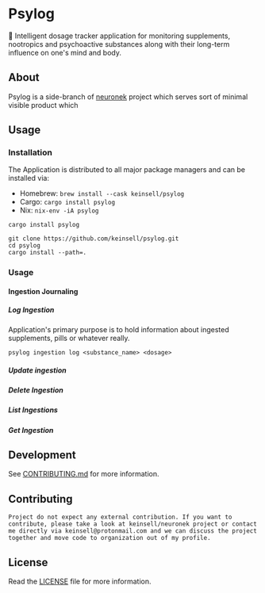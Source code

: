 # Psylog

🧬 Intelligent dosage tracker application for monitoring supplements, nootropics and psychoactive substances along with
their long-term influence on one's mind and body.

## About

Psylog is a side-branch of [neuronek](https://github.com/keinsell/neuronek) project which serves sort of minimal visible
product which

## Usage

### Installation

The Application is distributed to all major package managers and can be installed via:

- Homebrew: `brew install --cask keinsell/psylog`
- Cargo: `cargo install psylog`
- Nix: `nix-env -iA psylog`

```
cargo install psylog
```

```
git clone https://github.com/keinsell/psylog.git
cd psylog
cargo install --path=.
```

### Usage

#### Ingestion Journaling

##### Log Ingestion

Application's primary purpose is to hold information about ingested supplements, pills or whatever really.

```
psylog ingestion log <substance_name> <dosage>
```

##### Update ingestion

##### Delete Ingestion

##### List Ingestions

##### Get Ingestion

## Development

See [CONTRIBUTING.md](CONTRIBUTING.md) for more information.

## Contributing

```
Project do not expect any external contribution. If you want to contribute, please take a look at keinsell/neuronek project or contact me directly via keinsell@protonmail.com and we can discuss the project together and move code to organization out of my profile.
```

## License

Read the [LICENSE](LICENSE) file for more information.